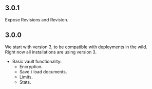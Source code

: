 ## 3.0.1

Expose Revisions and Revision.

## 3.0.0

We start with version 3, to be compatible with deployments
in the wild. Right now all installations are using version 3.
- Basic vault functionality:
  - Encryption.
  - Save / load documents.
  - Limits.
  - Stats.

